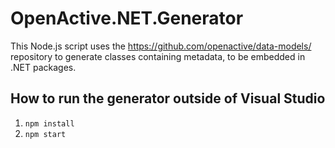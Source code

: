 ﻿# OpenActive.NET.Generator

This Node.js script uses the https://github.com/openactive/data-models/ repository to generate classes containing metadata, to be embedded in .NET packages.

## How to run the generator outside of Visual Studio

1. `npm install`
2. `npm start`
